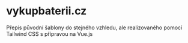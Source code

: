 # vykupbaterii.cz
Přepis původní šablony do stejného vzhledu, ale realizovaného pomocí Tailwind CSS s přípravou na Vue.js